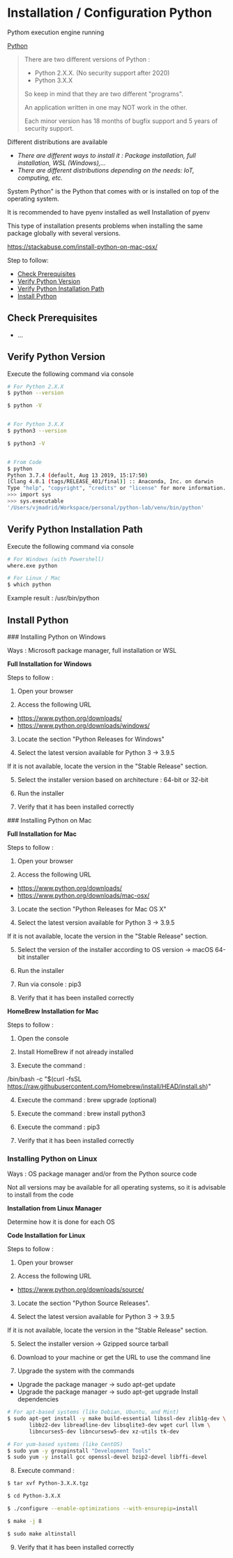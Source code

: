 # Installation / Configuration Python

Pythom execution engine running

[Python](https://www.python.org/)

>
>There are two different versions of Python :
>
> * Python 2.X.X. (No security support after 2020)
> * Python 3.X.X
>
>So keep in mind that they are two different "programs".
>
>An application written in one may NOT work in the other.
>
>Each minor version has 18 months of bugfix support and 5 years of security support.

Different distributions are available

 * *There are different ways to install it : Package installation, full installation, WSL (Windows),...*
 * *There are different distributions depending on the needs: IoT, computing, etc.*

System Python" is the Python that comes with or is installed on top of the operating system.

It is recommended to have pyenv installed as well Installation of pyenv

This type of installation presents problems when installing the same package globally with several versions.

https://stackabuse.com/install-python-on-mac-osx/





Step to follow:

- [Check Prerequisites](#check-prerequisites)
- [Verify Python Version](#verify-python-version)
- [Verify Python Installation Path](#verify-python-installation-path)
- [Install Python](#install-python)






## <a name="check-prerequisites">Check Prerequisites</a>

* ...





## <a name="verify-python-version">Verify Python Version</a>

Execute the following command via console

```bash
# For Python 2.X.X
$ python --version

$ python -V


# For Python 3.X.X
$ python3 --version

$ python3 -V


# From Code
$ python
Python 3.7.4 (default, Aug 13 2019, 15:17:50)
[Clang 4.0.1 (tags/RELEASE_401/final)] :: Anaconda, Inc. on darwin
Type "help", "copyright", "credits" or "license" for more information.
>>> import sys
>>> sys.executable
'/Users/vjmadrid/Workspace/personal/python-lab/venv/bin/python'
```





## <a name="verify-python-installation-path">Verify Python Installation Path</a>

Execute the following command via console

```bash
# For Windows (with Powershell)
where.exe python

# For Linux / Mac
$ which python
```

Example result : /usr/bin/python




## <a name="install-python">Install Python</a>


### Installing Python on Windows

Ways : Microsoft package manager, full installation or WSL

**Full Installation for Windows**

Steps to follow :

1. Open your browser

2. Access the following URL 

 * https://www.python.org/downloads/
 * https://www.python.org/downloads/windows/

3. Locate the section "Python Releases for Windows"

4. Select the latest version available for Python 3 → 3.9.5

If it is not available, locate the version in the "Stable Release" section.

5. Select the installer version based on architecture : 64-bit or 32-bit

6. Run the installer

7. Verify that it has been installed correctly



### Installing Python on Mac


**Full Installation for Mac**

Steps to follow :

1. Open your browser

2. Access the following URL 

 * https://www.python.org/downloads/
 * https://www.python.org/downloads/mac-osx/

3. Locate the section "Python Releases for Mac OS X"

4. Select the latest version available for Python 3 → 3.9.5

If it is not available, locate the version in the "Stable Release" section.

5. Select the version of the installer according to OS version → macOS 64-bit installer

6. Run the installer

7. Run via console : pip3

8. Verify that it has been installed correctly



**HomeBrew Installation for Mac**

Steps to follow :

1. Open the console

2. Install HomeBrew if not already installed

3. Execute the command : 

/bin/bash -c "$(curl -fsSL https://raw.githubusercontent.com/Homebrew/install/HEAD/install.sh)"

4. Execute the command : brew upgrade (optional)

5. Execute the command : brew install python3

6. Execute the command : pip3

7. Verify that it has been installed correctly





### Installing Python on Linux

Ways : OS package manager and/or from the Python source code

Not all versions may be available for all operating systems, so it is advisable to install from the code

**Installation from Linux Manager**

Determine how it is done for each OS


**Code Installation for Linux**

Steps to follow :

1. Open your browser

2. Access the following URL 

* https://www.python.org/downloads/source/

3. Locate the section "Python Source Releases".

4. Select the latest version available for Python 3 → 3.9.5

If it is not available, locate the version in the "Stable Release" section.

5. Select the installer version → Gzipped source tarball

6. Download to your machine or get the URL to use the command line

7. Upgrade the system with the commands

 * Upgrade the package manager → sudo apt-get update
 * Upgrade the package manager → sudo apt-get upgrade
Install dependencies

```bash
# For apt-based systems (like Debian, Ubuntu, and Mint)
$ sudo apt-get install -y make build-essential libssl-dev zlib1g-dev \
       libbz2-dev libreadline-dev libsqlite3-dev wget curl llvm \
       libncurses5-dev libncursesw5-dev xz-utils tk-dev

# For yum-based systems (like CentOS)
$ sudo yum -y groupinstall "Development Tools"
$ sudo yum -y install gcc openssl-devel bzip2-devel libffi-devel
```

8. Execute command :

```bash
$ tar xvf Python-3.X.X.tgz

$ cd Python-3.X.X

$ ./configure --enable-optimizations --with-ensurepip=install

$ make -j 8

$ sudo make altinstall
```

9. Verify that it has been installed correctly

